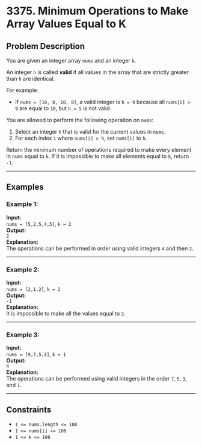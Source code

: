 # 3375. Minimum Operations to Make Array Values Equal to K

## Problem Description

You are given an integer array `nums` and an integer `k`.

An integer `h` is called **valid** if all values in the array that are strictly greater than `h` are identical.

For example:
- If `nums = [10, 8, 10, 8]`, a valid integer is `h = 9` because all `nums[i] > 9` are equal to `10`, but `h = 5` is not valid.

You are allowed to perform the following operation on `nums`:
1. Select an integer `h` that is valid for the current values in `nums`.
2. For each index `i` where `nums[i] > h`, set `nums[i]` to `h`.

Return the minimum number of operations required to make every element in `nums` equal to `k`. If it is impossible to make all elements equal to `k`, return `-1`.

---

## Examples

### Example 1:
**Input:**  
`nums = [5,2,5,4,5]`, `k = 2`  
**Output:**  
`2`  
**Explanation:**  
The operations can be performed in order using valid integers `4` and then `2`.

---

### Example 2:
**Input:**  
`nums = [2,1,2]`, `k = 2`  
**Output:**  
`-1`  
**Explanation:**  
It is impossible to make all the values equal to `2`.

---

### Example 3:
**Input:**  
`nums = [9,7,5,3]`, `k = 1`  
**Output:**  
`4`  
**Explanation:**  
The operations can be performed using valid integers in the order `7`, `5`, `3`, and `1`.

---

## Constraints

- `1 <= nums.length <= 100`
- `1 <= nums[i] <= 100`
- `1 <= k <= 100`